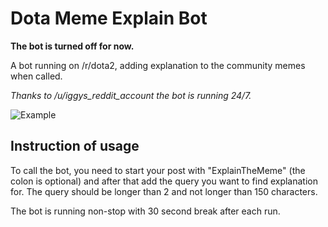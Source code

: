 # Dota Meme Explain Bot

**The bot is turned off for now.**

A bot running on /r/dota2, adding explanation to the community memes when called.

*Thanks to /u/iggys_reddit_account the bot is running 24/7.*

![Example](http://i.imgur.com/48ckzrf.png)

## Instruction of usage
To call the bot, you need to start your post with "ExplainTheMeme" (the colon is optional) and after that add the query you want to find explanation for. The query should be longer than 2 and not longer than 150 characters.

The bot is running non-stop with 30 second break after each run.
